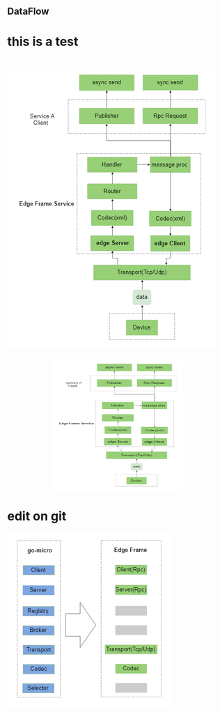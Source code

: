 ## DataFlow

# this is a test 

# ![Image](https://github.com/danny-gao/Learn-GitHub/blob/master/data%20flow.png#center)

<div align="center">
    <img src="https://github.com/danny-gao/Learn-GitHub/blob/master/data%20flow.png" height="300" width="300" >
</div>

# edit on git


![Image](https://github.com/danny-gao/Learn-GitHub/blob/master/Struct.png#center)
